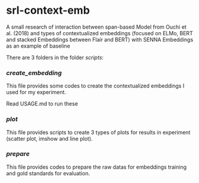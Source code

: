 # srl-context-emb

A small research of interaction between span-based Model from Ouchi et al. (2018) and types of contextualized embeddings (focused on ELMo, BERT and stacked Embeddings between Flair and BERT) with SENNA Embeddings as an example of baseline

There are 3 folders in the folder *scripts*:

### *create_embedding*
This file provides some codes to create the contextualized embeddings I used for my experiment.

Read USAGE.md to run these

### *plot*
This file provides scripts to create 3 types of plots for results in experiment (scatter plot, imshow and line plot).

### *prepare*
This file provides codes to prepare the raw datas for embeddings training and gold standards for evaluation.